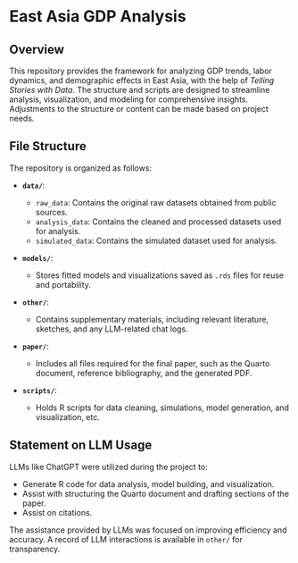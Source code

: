 # East Asia GDP Analysis

## Overview

This repository provides the framework for analyzing GDP trends, labor dynamics, and demographic effects in East Asia, with the help of *Telling Stories with Data*. The structure and scripts are designed to streamline analysis, visualization, and modeling for comprehensive insights. Adjustments to the structure or content can be made based on project needs.

## File Structure

The repository is organized as follows:

-   **`data/`**:
    -   `raw_data`: Contains the original raw datasets obtained from public sources.
    -   `analysis_data`: Contains the cleaned and processed datasets used for analysis.
    -   `simulated_data`: Contains the simulated dataset used for analysis.

-   **`models/`**:
    -   Stores fitted models and visualizations saved as `.rds` files for reuse and portability.

-   **`other/`**:
    -   Contains supplementary materials, including relevant literature, sketches, and any LLM-related chat logs.

-   **`paper/`**:
    -   Includes all files required for the final paper, such as the Quarto document, reference bibliography, and the generated PDF.

-   **`scripts/`**:
    -   Holds R scripts for data cleaning, simulations, model generation, and visualization, etc.

## Statement on LLM Usage

LLMs like ChatGPT were utilized during the project to:
-   Generate R code for data analysis, model building, and visualization.
-   Assist with structuring the Quarto document and drafting sections of the paper.
-   Assist on citations.

The assistance provided by LLMs was focused on improving efficiency and accuracy. A record of LLM interactions is available in `other/` for transparency.
